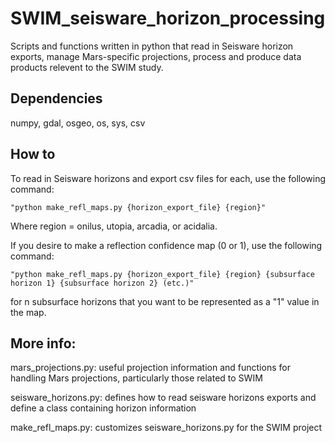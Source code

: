 # SWIM_seisware_horizon_processing

Scripts and functions written in python that read in Seisware horizon exports, manage Mars-specific projections, process and produce data products relevent to the SWIM study.

## Dependencies

numpy, gdal, osgeo, os, sys, csv

## How to

To read in Seisware horizons and export csv files for each, use the following command:
```
"python make_refl_maps.py {horizon_export_file} {region}"
```
Where region = onilus, utopia, arcadia, or acidalia.



If you desire to make a reflection confidence map (0 or 1), use the following command:
```
"python make_refl_maps.py {horizon_export_file} {region} {subsurface horizon 1} {subsurface horizon 2} (etc.)"
```
for n subsurface horizons that you want to be represented as a "1" value in the map.

## More info:

mars_projections.py: useful projection information and functions for handling Mars projections, particularly those related to SWIM

seisware_horizons.py: defines how to read seisware horizons exports and define a class containing horizon information

make_refl_maps.py: customizes seisware_horizons.py for the SWIM project
